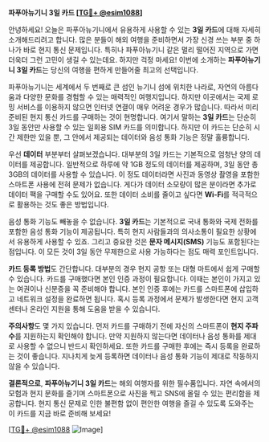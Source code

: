 **파푸아뉴기니 3일 카드 [[TG💪+ @esim1088](https://t.me/s/esim1088)]**

안녕하세요! 오늘은 파푸아뉴기니에서 유용하게 사용할 수 있는 **3일 카드**에 대해 자세히 소개해드리려고 합니다. 많은 분들이 해외 여행을 준비하면서 가장 신경 쓰는 부분 중 하나가 바로 현지 통신 문제입니다. 특히나 파푸아뉴기니 같은 멀리 떨어진 지역으로 가면 더욱더 그런 고민이 생길 수 있는데요. 하지만 걱정 마세요! 이번에 소개하는 **파푸아뉴기니 3일 카드**는 당신의 여행을 편하게 만들어줄 최고의 선택입니다.

파푸아뉴기니는 세계에서 두 번째로 큰 섬인 뉴기니 섬에 위치한 나라로, 자연의 아름다움과 다양한 문화를 경험할 수 있는 매력적인 여행지입니다. 하지만 이곳에서는 국제 로밍 서비스를 이용하지 않으면 인터넷 연결이 매우 어려운 경우가 많습니다. 따라서 미리 준비된 현지 통신 카드를 구매하는 것이 현명합니다. 여기서 말하는 **3일 카드**는 단순히 3일 동안만 사용할 수 있는 일회용 SIM 카드를 의미합니다. 하지만 이 카드는 단순히 시간 제한만 있을 뿐, 그 안에서 제공되는 데이터와 음성 통화 기능은 정말 훌륭합니다.

우선 **데이터** 부분부터 살펴보겠습니다. 대부분의 3일 카드는 기본적으로 엄청난 양의 데이터를 제공합니다. 일반적으로 하루에 약 1GB 정도의 데이터를 제공하며, 3일 동안 총 3GB의 데이터를 사용할 수 있습니다. 이 정도 데이터라면 사진과 동영상 촬영을 포함한 스마트폰 사용에 전혀 문제가 없습니다. 게다가 데이터 소모량이 많은 분이라면 추가로 데이터 팩을 구매할 수도 있어요. 또한 데이터 소비를 줄이고 싶다면 **Wi-Fi**를 적극적으로 활용하는 것도 좋은 방법입니다.

음성 통화 기능도 빼놓을 수 없습니다. **3일 카드**는 기본적으로 국내 통화와 국제 전화를 포함한 음성 통화 기능이 제공됩니다. 특히 현지 사람들과의 의사소통이 필요한 상황에서 유용하게 사용할 수 있죠. 그리고 중요한 것은 **문자 메시지(SMS)** 기능도 포함된다는 점입니다. 이 모든 것이 3일 동안 무제한으로 사용 가능하다는 점도 매력 포인트입니다.

**카드 등록 방법**도 간단합니다. 대부분의 경우 현지 공항 또는 대형 마트에서 쉽게 구매할 수 있습니다. 카드를 구매했다면 본인 인증 과정이 필요합니다. 이때는 본인이 가지고 있는 여권이나 신분증을 꼭 준비해야 합니다. 본인 인증 후에는 카드를 스마트폰에 삽입하고 네트워크 설정을 완료하면 됩니다. 혹시 등록 과정에서 문제가 발생한다면 현지 고객 센터나 온라인 지원을 통해 도움을 받을 수 있습니다.

**주의사항**도 몇 가지 있습니다. 먼저 카드를 구매하기 전에 자신의 스마트폰이 **현지 주파수**를 지원하는지 확인해야 합니다. 만약 지원하지 않는다면 데이터나 음성 통화를 제대로 사용할 수 없으니 반드시 확인하세요. 또한 카드를 구매한 후에는 즉시 등록을 완료하는 것이 좋습니다. 지나치게 늦게 등록하면 데이터나 음성 통화 기능이 제대로 작동하지 않을 수 있습니다.

**결론적으로**, **파푸아뉴기니 3일 카드**는 해외 여행자를 위한 필수품입니다. 자연 속에서의 모험과 현지 문화를 즐기며 스마트폰으로 사진을 찍고 SNS에 올릴 수 있는 편리함을 제공합니다. 현지 통신 문제로 인한 불편함 없이 편안한 여행을 즐길 수 있도록 도와주는 이 카드를 지금 바로 준비해 보세요!

[[TG💪+ @esim1088](https://t.me/s/esim1088) ![Image](https://i.postimg.cc/Y0z9fWf4/image.png)]
